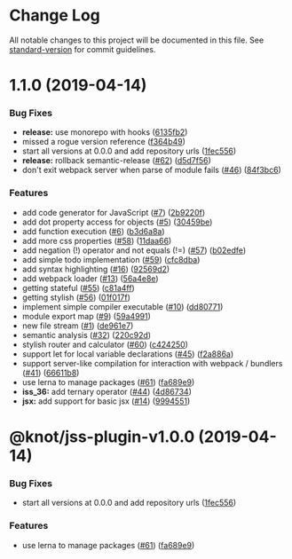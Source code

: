 # Change Log

All notable changes to this project will be documented in this file. See [standard-version](https://github.com/conventional-changelog/standard-version) for commit guidelines.

# 1.1.0 (2019-04-14)


### Bug Fixes

* **release:** use monorepo with hooks ([6135fb2](https://github.com/effervescentia/knot/commit/6135fb2))
* missed a rogue version reference ([f364b49](https://github.com/effervescentia/knot/commit/f364b49))
* start all versions at 0.0.0 and add repository urls ([1fec556](https://github.com/effervescentia/knot/commit/1fec556))
* **release:** rollback semantic-release ([#62](https://github.com/effervescentia/knot/issues/62)) ([d5d7f56](https://github.com/effervescentia/knot/commit/d5d7f56))
* don't exit webpack server when parse of module fails ([#46](https://github.com/effervescentia/knot/issues/46)) ([84f3bc6](https://github.com/effervescentia/knot/commit/84f3bc6))


### Features

* add code generator for JavaScript ([#7](https://github.com/effervescentia/knot/issues/7)) ([2b9220f](https://github.com/effervescentia/knot/commit/2b9220f))
* add dot property access for objects ([#5](https://github.com/effervescentia/knot/issues/5)) ([30459be](https://github.com/effervescentia/knot/commit/30459be))
* add function execution ([#6](https://github.com/effervescentia/knot/issues/6)) ([b3d6a8a](https://github.com/effervescentia/knot/commit/b3d6a8a))
* add more css properties ([#58](https://github.com/effervescentia/knot/issues/58)) ([11daa66](https://github.com/effervescentia/knot/commit/11daa66))
* add negation (!) operator and not equals (!=) ([#57](https://github.com/effervescentia/knot/issues/57)) ([b02edfe](https://github.com/effervescentia/knot/commit/b02edfe))
* add simple todo implementation ([#59](https://github.com/effervescentia/knot/issues/59)) ([cfc8dba](https://github.com/effervescentia/knot/commit/cfc8dba))
* add syntax highlighting ([#16](https://github.com/effervescentia/knot/issues/16)) ([92569d2](https://github.com/effervescentia/knot/commit/92569d2))
* add webpack loader ([#13](https://github.com/effervescentia/knot/issues/13)) ([56a4e8e](https://github.com/effervescentia/knot/commit/56a4e8e))
* getting stateful ([#55](https://github.com/effervescentia/knot/issues/55)) ([c81a4ff](https://github.com/effervescentia/knot/commit/c81a4ff))
* getting stylish ([#56](https://github.com/effervescentia/knot/issues/56)) ([01f017f](https://github.com/effervescentia/knot/commit/01f017f))
* implement simple compiler executable ([#10](https://github.com/effervescentia/knot/issues/10)) ([dd80771](https://github.com/effervescentia/knot/commit/dd80771))
* module export map ([#9](https://github.com/effervescentia/knot/issues/9)) ([59a4991](https://github.com/effervescentia/knot/commit/59a4991))
* new file stream ([#1](https://github.com/effervescentia/knot/issues/1)) ([de961e7](https://github.com/effervescentia/knot/commit/de961e7))
* semantic analysis ([#32](https://github.com/effervescentia/knot/issues/32)) ([220c92d](https://github.com/effervescentia/knot/commit/220c92d))
* stylish router and calculator ([#60](https://github.com/effervescentia/knot/issues/60)) ([c424250](https://github.com/effervescentia/knot/commit/c424250))
* support let for local variable declarations ([#45](https://github.com/effervescentia/knot/issues/45)) ([f2a886a](https://github.com/effervescentia/knot/commit/f2a886a))
* support server-like compilation for interaction with webpack / bundlers ([#41](https://github.com/effervescentia/knot/issues/41)) ([66611b8](https://github.com/effervescentia/knot/commit/66611b8))
* use lerna to manage packages ([#61](https://github.com/effervescentia/knot/issues/61)) ([fa689e9](https://github.com/effervescentia/knot/commit/fa689e9))
* **iss_36:** add ternary operator ([#44](https://github.com/effervescentia/knot/issues/44)) ([4d86734](https://github.com/effervescentia/knot/commit/4d86734))
* **jsx:** add support for basic jsx ([#14](https://github.com/effervescentia/knot/issues/14)) ([9994551](https://github.com/effervescentia/knot/commit/9994551))



# @knot/jss-plugin-v1.0.0 (2019-04-14)


### Bug Fixes

* start all versions at 0.0.0 and add repository urls ([1fec556](https://github.com/effervescentia/knot/commit/1fec556))


### Features

* use lerna to manage packages ([#61](https://github.com/effervescentia/knot/issues/61)) ([fa689e9](https://github.com/effervescentia/knot/commit/fa689e9))
